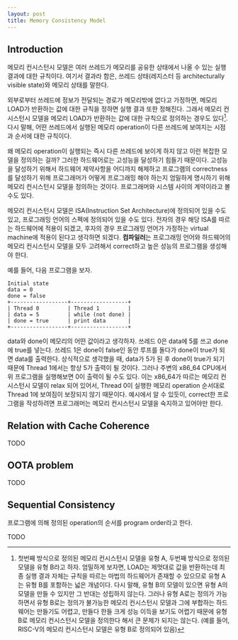 ```yaml
---
layout: post
title: Memory Consistency Model
---
```


## Introduction

메모리 컨시스턴시 모델은 여러 쓰레드가 메모리를 공유한 상태에서 나올 수 있는 실행 결과에 대한 규칙이다. 여기서 결과라 함은, 쓰레드 상태(레지스터 등 architecturally visible state)와 메모리 상태를 말한다.

외부로부터 쓰레드에 정보가 전달되는 경로가 메모리밖에 없다고 가정하면, 메모리 LOAD가 반환하는 값에 대한 규칙을 정하면 실행 결과 또한 정해진다. 그래서 메모리 컨시스턴시 모델을 메모리 LOAD가 반환하는 값에 대한 규칙으로 정의하는 경우도 있다[^1]. 다시 말해, 어떤 쓰레드에서 실행된 메모리 operation이 다른 쓰레드에 보여지는 시점과 순서에 대한 규칙이다.

왜 메모리 operation이 실행되는 즉시 다른 쓰레드에 보이게 하지 않고 이런 복잡한 모델을 정의하는 걸까? 그러한 하드웨어로는 고성능을 달성하기 힘들기 때문이다. 고성능을 달성하기 위해서 하드웨어 제약사항을 어디까지 해제하고 프로그램의 correctness를 달성하기 위해 프로그래머가 어떻게 프로그래밍 해야 하는지 엄밀하게 명시하기 위해 메모리 컨시스턴시 모델을 정의하는 것이다. 프로그래머와 시스템 사이의 계약이라고 볼수도 있다.

메모리 컨시스턴시 모델은 ISA(Instruction Set Architecture)에 정의되어 있을 수도 있고, 프로그래밍 언어의 스펙에 정의되어 있을 수도 있다. 전자의 경우 해당 ISA를 따르는 하드웨어에 적용이 되겠고, 후자의 경우 프로그래밍 언어가 가정하는 virtual machine에 적용이 된다고 생각하면 되겠다. **컴파일러**는 프로그래밍 언어와 하드웨어의 메모리 컨시스턴시 모델을 모두 고려해서 correct하고 높은 성능의 프로그램을 생성해야 한다.

예를 들어, 다음 프로그램을 보자.

```
Initial state
data = 0
done = false
+------------------+------------------+
| Thread 0         | Thread 1         |
| data = 5         | while (not done) |
| done = true      | print data       |
+------------------+------------------+
```

data와 done이 메모리의 어떤 값이라고 생각하자. 쓰레드 0은 data에 5를 쓰고 done에 true를 넣는다. 쓰레드 1은 done이 false인 동안 루프를 돌다가 done이 true가 되면 data를 출력한다.
상식적으로 생각했을 때, data가 5가 된 후 done이 true가 되기 때문에 Thread 1에서는 항상 5가 출력이 될 것이다. 그러나 주변의 x86_64 CPU에서 위 프로그램을 실행해보면 0이 출력이 될 수도 있다. 이는 x86_64가 따르는 메모리 컨시스턴시 모델이 relax 되어 있어서, Thread 0이 실행한 메모리 operation 순서대로 Thread 1에 보여짐이 보장되지 않기 때문이다.
예시에서 알 수 있듯이, correct한 프로그램을 작성하려면 프로그래머는 메모리 컨시스턴시 모델을 숙지하고 있어야만 한다.

## Relation with Cache Coherence

TODO

## OOTA problem

TODO

## Sequential Consistency

프로그램에 의해 정의된 operation의 순서를 program order라고 한다.

TODO

[^1]: 첫번째 방식으로 정의된 메모리 컨시스턴시 모델을 유형 A, 두번째 방식으로 정의된 모델을 유형 B라고 하자. 엄밀하게 보자면, LOAD는 제멋대로 값을 반환하는데 최종 실행 결과 자체는 규칙을 따르는 마법의 하드웨어가 존재할 수 있으므로 유형 A는 유형 B를 포함하는 넓은 개념이다. 다시 말해, 유형 B의 모델이 있으면 유형 A의 모델을 만들 수 있지만 그 반대는 성립하지 않는다. 그러나 유형 A로는 정의가 가능하면서 유형 B로는 정의가 불가능한 메모리 컨시스턴시 모델과 그에 부합하는 하드웨어는 만들기도 어렵고, 만들다 한들 크게 성능 이득을 보기도 어렵기 때문에 유형 B로 메모리 컨시스턴시 모델을 정의한다 해서 큰 문제가 되지는 않는다. (예를 들어, RISC-V의 메모리 컨시스턴시 모델은 유형 B로 정의되어 있음)